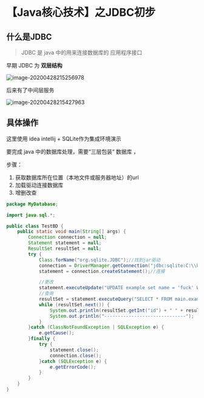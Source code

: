 # 【Java核心技术】之JDBC初步

## 什么是JDBC

> JDBC 是 java 中的用来连接数据库的 应用程序接口

早期 JDBC 为 **双层结构**

![image-20200428215256978](C:\Users\hp\AppData\Roaming\Typora\typora-user-images\image-20200428215256978.png)

后来有了中间层服务

![image-20200428215427963](C:\Users\hp\AppData\Roaming\Typora\typora-user-images\image-20200428215427963.png)





## 具体操作

这里使用 idea intellij + SQLite作为集成环境演示



要完成 java 中的数据库处理，需要“三层包装“ 数据库 ，

步骤：

1. 获取数据库所在位置（本地文件或服务器地址）的url
2. 加载驱动连接数据库
3. 增删改查







```java
package MyDatabase;

import java.sql.*;

public class TestBD {
	public static void main(String[] args) {
		Connection connection = null;
		Statement statement = null;
		ResultSet resultSet = null;
		try {
			Class.forName("org.sqlite.JDBC");//找到jar驱动
			connection = DriverManager.getConnection("jdbc:sqlite:C:\\Users\\hp\\IdeaProjects\\MyDB\\src\\MyDatabase\\Mydb.sqlite");
			statement = connection.createStatement();//连接

            //更改
			statement.executeUpdate("UPDATE example set name = 'fuck' WHERE id = 1;");
			//查询
            resultSet = statement.executeQuery("SELECT * FROM main.example");
			while (resultSet.next()) {
				System.out.println(resultSet.getInt("id") + " " + resultSet.getString("name"));
				System.out.println("------------------------------");
			}
		}catch (ClassNotFoundException | SQLException e) {
			e.getCause();
		}finally {
			try {
				statement.close();
				connection.close();
			}catch (SQLException e) {
				e.getErrorCode();
			}
		}
	}
}

```







